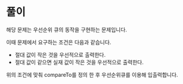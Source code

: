 # 풀이

해당 문제는 우선순위 큐의 동작을 구현하는 문제입니다.  

이때 문제에서 요구하는 조건은 다음과 같습니다.
- 절대 값이 작은 것을 우선적으로 출력한다.
- 절대 값이 같으면 실재 값이 작은 것을 우선적으로 출력한다.

위의 조건에 맞춰 compareTo를 정의 한 후 우선순위큐를 이용해 입출력합니다.